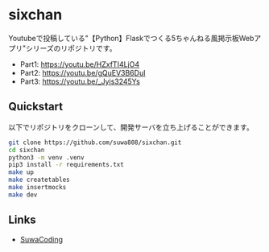 # sixchan
Youtubeで投稿している"【Python】Flaskでつくる5ちゃんねる風掲示板Webアプリ"シリーズのリポジトリです。
- Part1: https://youtu.be/HZxfTI4LjO4
- Part2: https://youtu.be/gQuEV3B6DuI
- Part3: https://youtu.be/_Jyis3245Ys

## Quickstart
以下でリポジトリをクローンして、開発サーバを立ち上げることができます。
```bash
git clone https://github.com/suwa808/sixchan.git
cd sixchan
python3 -m venv .venv
pip3 install -r requirements.txt
make up
make createtables
make insertmocks
make dev
```

## Links
- [SuwaCoding](https://www.youtube.com/channel/UCAqqAK9M58yNRPhaMSbmV4Q)